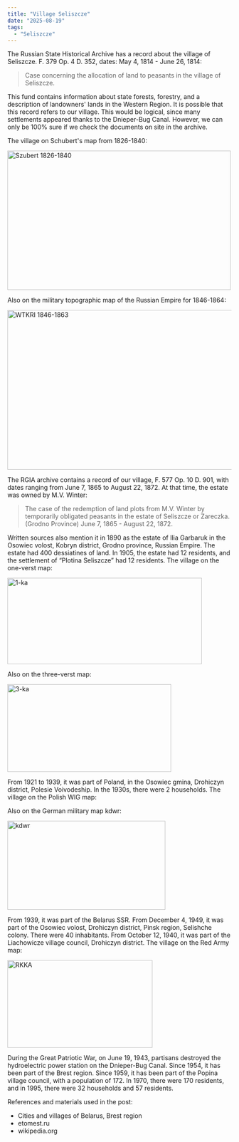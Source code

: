 ```yaml
---
title: "Village Seliszcze"
date: "2025-08-19"
tags: 
  - "Seliszcze"
---
```


 The Russian State Historical Archive has a record about the village of Seliszcze. F. 379 Op. 4 D. 352, dates: May 4, 1814 - June 26, 1814:

> Case concerning the allocation of land to peasants in the village of Seliszcze.

This fund contains information about state forests, forestry, and a description of landowners' lands in the Western Region. It is possible that this record refers to our village. This would be logical, since many settlements appeared thanks to the Dnieper-Bug Canal. However, we can only be 100% sure if we check the documents on site in the archive. 

The village on Schubert's map from 1826-1840:

<img width="502" height="313" alt="Szubert 1826-1840" src="https://github.com/user-attachments/assets/5ce261a4-e5b9-43e1-9c41-e494c6c9bc2d" />

Also on the military topographic map of the Russian Empire for 1846-1864:

<img width="507" height="359" alt="WTKRI 1846-1863" src="https://github.com/user-attachments/assets/54a0d49f-bf26-4fbb-9fb6-2202e5c177af" />

The RGIA archive contains a record of our village, F. 577 Op. 10 D. 901, with dates ranging from June 7, 1865 to August 22, 1872. At that time, the estate was owned by M.V. Winter:

> The case of the redemption of land plots from M.V. Winter by temporarily obligated peasants in the estate of Seliszcze or Zareczka. (Grodno Province) June 7, 1865 - August 22, 1872.

Written sources also mention it in 1890 as the estate of Ilia Garbaruk in the Osowiec volost, Kobryn district, Grodno province, Russian Empire. The estate had 400 dessiatines of land. In 1905, the estate had 12 residents, and the settlement of “Plotina Seliszcze” had 12 residents. The village on the one-verst map:

<img width="437" height="194" alt="1-ka" src="https://github.com/user-attachments/assets/c43edc5c-bf99-4599-86e2-94f7246905d4" />

Also on the three-verst map:

<img width="368" height="197" alt="3-ka" src="https://github.com/user-attachments/assets/372b789a-8f7c-40ee-aa18-7151294f6310" />

From 1921 to 1939, it was part of Poland, in the Osowiec gmina, Drohiczyn district, Polesie Voivodeship. In the 1930s, there were 2 households. The village on the Polish WIG map:

Also on the German military map kdwr:

<img width="355" height="200" alt="kdwr" src="https://github.com/user-attachments/assets/4430f49f-2234-4013-b312-1639c3121ead" />

From 1939, it was part of the Belarus SSR. From December 4, 1949, it was part of the Osowiec volost, Drohiczyn district, Pinsk region, Selishche colony. There were 40 inhabitants. From October 12, 1940, it was part of the Liachowicze village council, Drohiczyn district. The village on the Red Army map:

<img width="326" height="197" alt="RKKA" src="https://github.com/user-attachments/assets/721d64dc-db22-4c1c-8d4d-961072dc66fc" />

During the Great Patriotic War, on June 19, 1943, partisans destroyed the hydroelectric power station on the Dnieper-Bug Canal. Since 1954, it has been part of the Brest region. Since 1959, it has been part of the Popina village council, with a population of 172. In 1970, there were 170 residents, and in 1995, there were 32 households and 57 residents.

References and materials used in the post:
- Cities and villages of Belarus, Brest region
- etomest.ru 
- wikipedia.org
